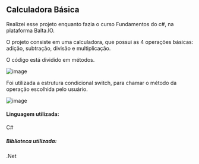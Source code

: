 ## Calculadora Básica

Realizei esse projeto enquanto fazia o curso Fundamentos do c#, na plataforma Balta.IO.

O projeto consiste em uma calculadora, que possui as 4 operações básicas: adição, subtração, divisão e multiplicação.

O código está dividido em  métodos.

![image](https://github.com/user-attachments/assets/3560648a-3bda-4b74-9771-d25733b5de09)

Foi utilizada a estrutura condicional switch, para chamar o método da operação escolhida pelo usuário.

![image](https://github.com/user-attachments/assets/70a35149-5bbe-456a-8367-b340f2051b50)

#### Linguagem utilizada:

C#

##### Biblioteca utilizada:

.Net
